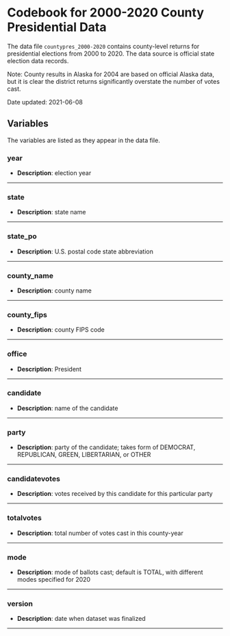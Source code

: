 # Codebook for 2000-2020 County Presidential Data

The data file `countypres_2000-2020` contains county-level returns for presidential elections from 2000 to 2020. The data source is official state election data records.

Note: County results in Alaska for 2004 are based on official Alaska data, but it is clear the district returns significantly overstate the number of votes cast.

Date updated: 2021-06-08
## Variables
The variables are listed as they appear in the data file. 

### year
- **Description**: election year	

------------------

### state 
- **Description**: state name 

-----------------

### state_po
- **Description**: U.S. postal code state abbreviation

----------------

### county_name
- **Description**: county name

----------------

### county_fips
- **Description**: county FIPS code

----------------

### office
- **Description**: President

----------------

### candidate
- **Description**: name of the candidate

----------------

### party
- **Description**: party of the candidate; takes form of DEMOCRAT, REPUBLICAN, GREEN, LIBERTARIAN, or OTHER

----------------
	
### candidatevotes 
 - **Description**: votes received by this candidate for this particular party

----------------

### totalvotes
 - **Description**: total number of votes cast in this county-year

----------------

### mode
 - **Description**: mode of ballots cast; default is TOTAL, with different modes specified for 2020

----------------

### version
- **Description**: date when dataset was finalized

----------------
